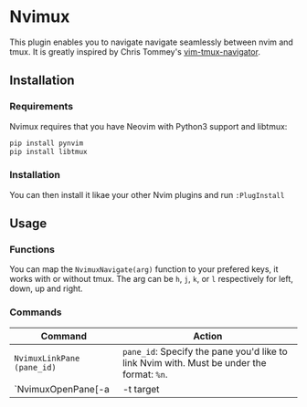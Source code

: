 Nvimux
=======================
This plugin enables you to navigate navigate seamlessly between nvim and tmux. It is greatly inspired by Chris Tommey's [vim-tmux-navigator](https://github.com/christoomey/vim-tmux-navigator).

Installation
--------------
### Requirements

Nvimux requires that you have Neovim with Python3 support and libtmux:

``` sh
pip install pynvim
pip install libtmux
```

### Installation

You can then install it likae your other Nvim plugins and run `:PlugInstall`

Usage
------------
### Functions

You can map the `NvimuxNavigate(arg)` function to your prefered keys, it works with or without tmux.
The arg can be `h`, `j`, `k`, or `l` respectively for left, down, up and right.


### Commands

Command | Action
--- | ---
`NvimuxLinkPane (pane_id)` | `pane_id`: Specify the pane you'd like to link Nvim with. Must be under the format: `%n`.
`NvimuxOpenPane[-a|-t target|-v|-d dir]` | * `-a`: attach to the new opened pane * `-t target`: specify the target from which to create the new pane * `-v`: open the new pane vertically * `-d dir`: open the pane in the `dir` directory
